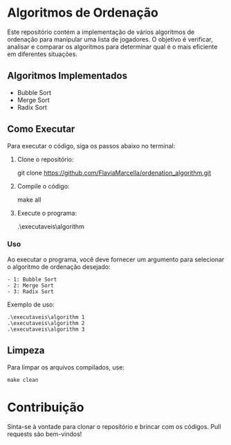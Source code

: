 # Algoritmos de Ordenação

Este repositório contém a implementação de vários algoritmos de ordenação para manipular uma lista de jogadores. O objetivo é verificar, analisar e comparar os algoritmos para determinar qual é o mais eficiente em diferentes situações.

## Algoritmos Implementados

- Bubble Sort
- Merge Sort
- Radix Sort

## Como Executar

Para executar o código, siga os passos abaixo no terminal:

1. Clone o repositório:
   
   git clone <https://github.com/FlaviaMarcella/ordenation_algorithm.git>

2. Compile o código:
   
   make all

3. Execute o programa:
   
   .\executaveis\algorithm <algoritmo>

### Uso

Ao executar o programa, você deve fornecer um argumento para selecionar o algoritmo de ordenação desejado:

    - 1: Bubble Sort
    - 2: Merge Sort
    - 3: Radix Sort

Exemplo de uso:

    .\executaveis\algorithm 1
    .\executaveis\algorithm 2
    .\executaveis\algorithm 3

## Limpeza

Para limpar os arquivos compilados, use: 

    make clean

# Contribuição

Sinta-se à vontade para clonar o repositório e brincar com os códigos. Pull requests são bem-vindos!



